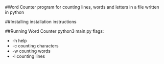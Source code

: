 #Word Counter
program for counting lines, words and letters in a file written in python

##Installing
installation instructions

##Running Word Counter
python3 main.py <file> <flag>
flags:
* -h    help
* -c counting characters
* -w counting words
* -l counting lines


